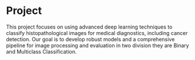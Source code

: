 # Project
This project focuses on using advanced deep learning techniques to classify histopathological images for medical diagnostics, including cancer detection. Our goal is to develop robust models and a comprehensive pipeline for image processing and evaluation in two division they are Binary and Multiclass Classification.
